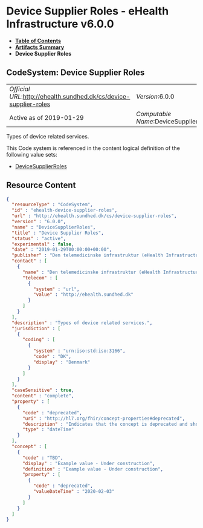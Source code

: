 # Device Supplier Roles - eHealth Infrastructure v6.0.0

* [**Table of Contents**](toc.md)
* [**Artifacts Summary**](artifacts.md)
* **Device Supplier Roles**

## CodeSystem: Device Supplier Roles 

| | |
| :--- | :--- |
| *Official URL*:http://ehealth.sundhed.dk/cs/device-supplier-roles | *Version*:6.0.0 |
| Active as of 2019-01-29 | *Computable Name*:DeviceSupplierRoles |

 
Types of device related services. 

 This Code system is referenced in the content logical definition of the following value sets: 

* [DeviceSupplierRoles](ValueSet-ehealth-device-supplier-roles.md)



## Resource Content

```json
{
  "resourceType" : "CodeSystem",
  "id" : "ehealth-device-supplier-roles",
  "url" : "http://ehealth.sundhed.dk/cs/device-supplier-roles",
  "version" : "6.0.0",
  "name" : "DeviceSupplierRoles",
  "title" : "Device Supplier Roles",
  "status" : "active",
  "experimental" : false,
  "date" : "2019-01-29T00:00:00+00:00",
  "publisher" : "Den telemedicinske infrastruktur (eHealth Infrastructure)",
  "contact" : [
    {
      "name" : "Den telemedicinske infrastruktur (eHealth Infrastructure)",
      "telecom" : [
        {
          "system" : "url",
          "value" : "http://ehealth.sundhed.dk"
        }
      ]
    }
  ],
  "description" : "Types of device related services.",
  "jurisdiction" : [
    {
      "coding" : [
        {
          "system" : "urn:iso:std:iso:3166",
          "code" : "DK",
          "display" : "Denmark"
        }
      ]
    }
  ],
  "caseSensitive" : true,
  "content" : "complete",
  "property" : [
    {
      "code" : "deprecated",
      "uri" : "http://hl7.org/fhir/concept-properties#deprecated",
      "description" : "Indicates that the concept is deprecated and should not be used",
      "type" : "dateTime"
    }
  ],
  "concept" : [
    {
      "code" : "TBD",
      "display" : "Example value - Under construction",
      "definition" : "Example value - Under construction",
      "property" : [
        {
          "code" : "deprecated",
          "valueDateTime" : "2020-02-03"
        }
      ]
    }
  ]
}

```
